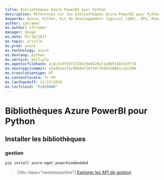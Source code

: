 ```yaml
---
title: Bibliothèques Azure PowerBI pour Python
description: Références sur les bibliothèques Azure PowerBI pour Python
keywords: Azure, Python, Kit de développement logiciel (SDK), API, PowerBI
author: sptramer
ms.author: sttramer
manager: douge
ms.date: 07/10/2017
ms.topic: article
ms.prod: azure
ms.technology: azure
ms.devlang: python
ms.service: multiple
ms.openlocfilehash: 2c8c3c97d3f22585c944529af2a0bf3167e3ff74
ms.sourcegitcommit: e2e4b1ecfac9804a72973477634128061c1ec990
ms.translationtype: HT
ms.contentlocale: fr-FR
ms.lasthandoff: 12/17/2018
ms.locfileid: "53455086"
---
```

# <a name="azure-powerbi-libraries-for-python"></a>Bibliothèques Azure PowerBI pour Python

## <a name="install-the-libraries"></a>Installer les bibliothèques


### <a name="management"></a>gestion

```bash
pip install azure-mgmt-powerbiembedded
```

> [!div class="nextstepaction"]
> [Explorer les API de gestion](/python/api/overview/azure/powerbi/management)
